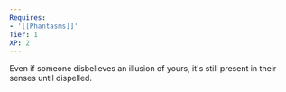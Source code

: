 ```yaml
---
Requires:
- '[[Phantasms]]'
Tier: 1
XP: 2
---
```


Even if someone disbelieves an illusion of yours, it's still present in their senses until dispelled.